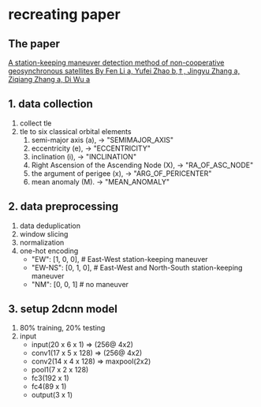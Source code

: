 # recreating paper

## The paper

[A station-keeping maneuver detection method of non-cooperative geosynchronous satellites
By Fen Li a, Yufei Zhao b,⇑, Jingyu Zhang a, Ziqiang Zhang a, Di Wu a](https://doi.org/10.1016/j.asr.2023.10.009)

## 1. data collection

1. collect tle
2. tle to six classical orbital elements
   1. semi-major axis (a), -> "SEMIMAJOR_AXIS"
   2. eccentricity (e), -> "ECCENTRICITY"
   3. inclination (i), -> "INCLINATION"
   4. Right Ascension of the Ascending Node (X), -> "RA_OF_ASC_NODE"
   5. the argument of perigee (x), -> "ARG_OF_PERICENTER"
   6. mean anomaly (M). -> "MEAN_ANOMALY"

## 2. data preprocessing

1. data deduplication
2. window slicing
3. normalization
4. one-hot encoding
   - "EW": [1, 0, 0], # East-West station-keeping maneuver
   - "EW-NS": [0, 1, 0], # East-West and North-South station-keeping maneuver
   - "NM": [0, 0, 1] # no maneuver

## 3. setup 2dcnn model

1. 80% training, 20% testing
2. input
   - input(20 x 6 x 1) => (256@ 4x2)
   - conv1(17 x 5 x 128) => (256@ 4x2)
   - conv2(14 x 4 x 128) => maxpool(2x2)
   - pool1(7 x 2 x 128)
   - fc3(192 x 1)
   - fc4(89 x 1)
   - output(3 x 1)
